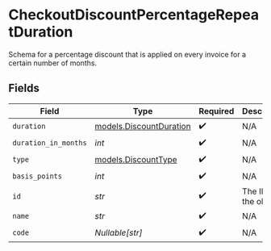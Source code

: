 # CheckoutDiscountPercentageRepeatDuration

Schema for a percentage discount that is applied on every invoice
for a certain number of months.


## Fields

| Field                                                    | Type                                                     | Required                                                 | Description                                              |
| -------------------------------------------------------- | -------------------------------------------------------- | -------------------------------------------------------- | -------------------------------------------------------- |
| `duration`                                               | [models.DiscountDuration](../models/discountduration.md) | :heavy_check_mark:                                       | N/A                                                      |
| `duration_in_months`                                     | *int*                                                    | :heavy_check_mark:                                       | N/A                                                      |
| `type`                                                   | [models.DiscountType](../models/discounttype.md)         | :heavy_check_mark:                                       | N/A                                                      |
| `basis_points`                                           | *int*                                                    | :heavy_check_mark:                                       | N/A                                                      |
| `id`                                                     | *str*                                                    | :heavy_check_mark:                                       | The ID of the object.                                    |
| `name`                                                   | *str*                                                    | :heavy_check_mark:                                       | N/A                                                      |
| `code`                                                   | *Nullable[str]*                                          | :heavy_check_mark:                                       | N/A                                                      |